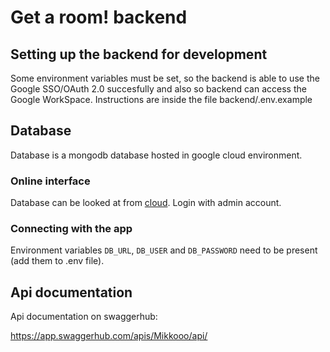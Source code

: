 # Get a room! backend

## Setting up the backend for development

Some environment variables must be set, so the backend is able to use the Google SSO/OAuth 2.0 succesfully and also so backend can access the Google WorkSpace. Instructions are inside the file backend/.env.example

## Database

Database is a mongodb database hosted in google cloud environment.

### Online interface

Database can be looked at from [cloud](https://cloud.mongodb.com/). Login with admin account.

### Connecting with the app

Environment variables `DB_URL`, `DB_USER` and `DB_PASSWORD` need to be present (add them to .env file).

## Api documentation

Api documentation on swaggerhub:

<https://app.swaggerhub.com/apis/Mikkooo/api/>
